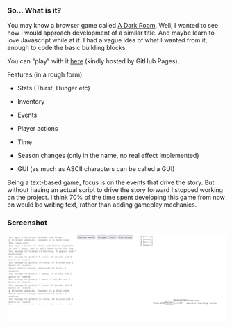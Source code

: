 ### So... What is it?

You may know a browser game called [A Dark Room](https://adarkroom.doublespeakgames.com/). Well, I wanted to see how I would approach development of a similar title. And maybe learn to love Javascript while at it. I had a vague idea of what I wanted from it, enough to code the basic building blocks.

You can "play" with it [here](https://aiserban.github.io/Lost/) (kindly hosted by GitHub Pages).

Features (in a rough form):

- Stats (Thirst, Hunger etc)

- Inventory

- Events

- Player actions

- Time

- Season changes (only in the name, no real effect implemented)

- GUI (as much as ASCII characters can be called a GUI)

Being a text-based game, focus is on the events that drive the story. But without having an actual script to drive the story forward I stopped working on the project. I think 70% of the time spent developing this game from now on would be writing text, rather than adding gameplay mechanics.

### Screenshot
<img src="docs/lostscreenshot.png" width="1000px" alt="screenshot">